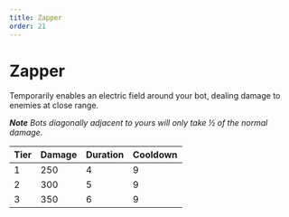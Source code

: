 ```yaml
---
title: Zapper
order: 21
---
```


# Zapper

Temporarily enables an electric field around your bot, dealing damage to enemies at close range.

*__Note__ Bots diagonally adjacent to yours will only take ½ of the normal damage.*

| Tier | Damage | Duration | Cooldown |
| --- | --- | --- | --- |
| 1 | 250 | 4 | 9 |
| 2 | 300 | 5 | 9 |
| 3 | 350 | 6 | 9 |
